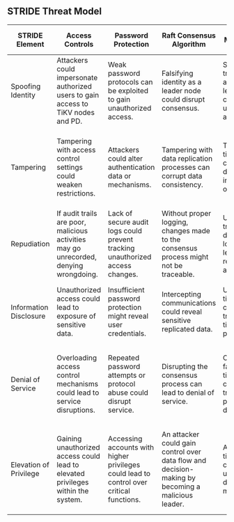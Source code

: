 ## STRIDE Threat Model
| STRIDE Element         | Access Controls                                              | Password Protection                                          | Raft Consensus Algorithm                                     | MVCC in TiKV                                                 | RocksDB Storage Engine                                       | TiKV Clients                                                 | Placement Driver                                             | Timestamp Oracle                                             | Transport-Layer Security (TLS)                               | Programming Language (Rust)                                  | Authentication                                               |
| ---------------------- | ------------------------------------------------------------ | ------------------------------------------------------------ | ------------------------------------------------------------ | ------------------------------------------------------------ | ------------------------------------------------------------ | ------------------------------------------------------------ | ------------------------------------------------------------ | ------------------------------------------------------------ | ------------------------------------------------------------ | ------------------------------------------------------------ | ------------------------------------------------------------ |
| Spoofing Identity      | Attackers could impersonate authorized users to gain access to TiKV nodes and PD. | Weak password protocols can be exploited to gain unauthorized access. | Falsifying identity as a leader node could disrupt consensus. | Spoofing transactions to appear as legitimate could enable unauthorized actions. |                                                              | Impersonating a legitimate client could allow unauthorized access to TiKV nodes. | Spoofing the Placement Driver could disrupt TiKV’s data management and routing. | Spoofing timestamp requests can lead to incorrect time assignments for transactions. | Intercepting TLS certificates could enable attackers to impersonate TiKV nodes. |                                                              | Impersonating an authenticated user can grant unauthorized access to sensitive functions. |
| Tampering              | Tampering with access control settings could weaken restrictions. | Attackers could alter authentication data or mechanisms.     | Tampering with data replication processes can corrupt data consistency. | Tampering with timestamps could cause data inconsistencies or conflicts. | Altering RocksDB configurations or data could compromise data integrity. | Tampering with client applications can lead to malicious data insertion or alteration. | Tampering with PD’s metadata can lead to incorrect data placement or loss. | Manipulating timestamps can cause inconsistencies and conflicts in transaction ordering. | Tampering with TLS configurations can compromise secure communication. | Exploiting language-specific vulnerabilities, though less likely in Rust, can lead to data tampering. | Altering authentication data or mechanisms can lead to unauthorized system access. |
| Repudiation            | If audit trails are poor, malicious activities may go unrecorded, denying wrongdoing. | Lack of secure audit logs could prevent tracking unauthorized access changes. | Without proper logging, changes made to the consensus process might not be traceable. | Untraceable transactions due to poor logging could lead to repudiation of actions. | Without proper audit logs, unauthorized modifications in RocksDB might go unnoticed. | Clients could deny performing actions if actions are not properly logged. | Lack of auditing can make it difficult to trace unauthorized changes in PD. | Lack of traceability for timestamp issuance could enable denial of transaction manipulation. | Failure to log TLS configuration changes could allow unauthorized alterations to go unnoticed. | Rust's safety features reduce the likelihood of untraceable changes in the codebase. | Failure to log authentication attempts could allow unauthorized activities to be denied. |
| Information Disclosure | Unauthorized access could lead to exposure of sensitive data. | Insufficient password protection might reveal user credentials. | Intercepting communications could reveal sensitive replicated data. | Unencrypted timestamps could reveal transaction times and patterns. | Vulnerabilities in third-party dependencies could lead to data leaks. | Compromised clients could leak sensitive data stored in TiKV. | Gaining access to PD can reveal critical metadata about data distribution. | Access to timestamping information could expose transaction patterns and timings. | Compromised TLS can lead to exposure of data in transit between nodes. |                                                              |                                                              |
| Denial of Service      | Overloading access control mechanisms could lead to service disruptions. | Repeated password attempts or protocol abuse could disrupt service. | Disrupting the consensus process can lead to denial of service. | Conflicts or faulty timestamping can lead to transaction processing delays. | Exploiting RocksDB vulnerabilities could slow down or halt data operations. | Overloading clients or exploiting vulnerabilities can disrupt their interaction with TiKV. | Overloading or disrupting PD can significantly impact data availability and cluster operations. | Overloading the Timestamp Oracle can delay or prevent timestamp issuance, disrupting transactions. | Disrupting TLS can block or slow down secure communication, affecting service availability. |                                                              |                                                              |
| Elevation of Privilege | Gaining unauthorized access could lead to elevated privileges within the system. | Accessing accounts with higher privileges could lead to control over critical functions. | An attacker could gain control over data flow and decision-making by becoming a malicious leader. | Altering timestamps could grant unauthorized data access or modifications. | Exploiting vulnerabilities could lead to unauthorized access or control over data storage. | Accessing elevated privileges through client exploitation can lead to broader system compromise. | Controlling PD could grant significant control over the cluster’s operational aspects. | Manipulating the timestamping process could give undue advantage or access to certain transactions. | Compromised TLS could be exploited to gain access to encrypted communications, leading to privileged information access. | Exploiting rare vulnerabilities in Rust could lead to unauthorized system access. |                                                              |